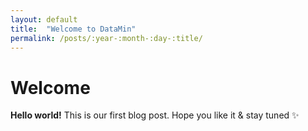 ```yaml
---
layout: default
title:  "Welcome to DataMin"
permalink: /posts/:year-:month-:day-:title/
---
```


# Welcome

**Hello world!** This is our first blog post. Hope you like it & stay tuned ✨